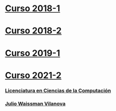 # [Curso 2018-1](https://topicos-ia-unison.github.io/curso-2018-1/)
# [Curso 2018-2](https://topicos-ia-unison.github.io/curso-2018-2/)
# [Curso 2019-1](https://topicos-ia-unison.github.io/curso-2019-1/)
# [Curso 2021-2](https://topicos-ia-unison.github.io/curso-2021-2/)

### [Licenciatura en Ciencias de la Computación](http://cc.uson.mx)
### [Julio Waissman Vilanova](http://mat.uson.mx/~juliowaissman/)
